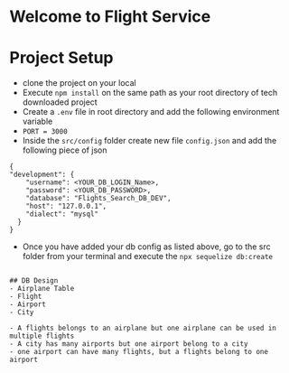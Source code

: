 # Welcome to Flight Service

# Project Setup
- clone the project on your local
- Execute `npm install` on the same path as your root directory of tech downloaded project
- Create a `.env` file in root directory and add the following environment variable
- `PORT = 3000`
- Inside the `src/config` folder create new file `config.json` and add the following piece of json

```
{
"development": {
    "username": <YOUR_DB_LOGIN_Name>,
    "password": <YOUR_DB_PASSWORD>,
    "database": "Flights_Search_DB_DEV",
    "host": "127.0.0.1",
    "dialect": "mysql"
  }
}
```

- Once you have added your db config as listed above, go to the src folder from your terminal and execute the `npx sequelize db:create`
```

## DB Design
- Airplane Table
- Flight
- Airport
- City

- A flights belongs to an airplane but one airplane can be used in multiple flights
- A city has many airports but one airport belong to a city
- one airport can have many flights, but a flights belong to one airport